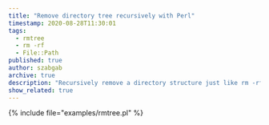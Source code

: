 ```yaml
---
title: "Remove directory tree recursively with Perl"
timestamp: 2020-08-28T11:30:01
tags:
  - rmtree
  - rm -rf
  - File::Path
published: true
author: szabgab
archive: true
description: "Recursively remove a directory structure just like rm -rf would do."
show_related: true
---
```



{% include file="examples/rmtree.pl" %}

